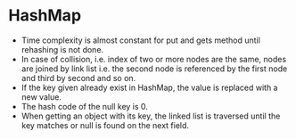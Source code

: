 # HashMap

- Time complexity is almost constant for put and gets method until rehashing is not done.
- In case of collision, i.e. index of two or more nodes are the same, nodes are joined by link list i.e. the second node is referenced by the first node and third by second and so on.
- If the key given already exist in HashMap, the value is replaced with a new value.
- The hash code of the null key is 0.
- When getting an object with its key, the linked list is traversed until the key matches or null is found on the next field.